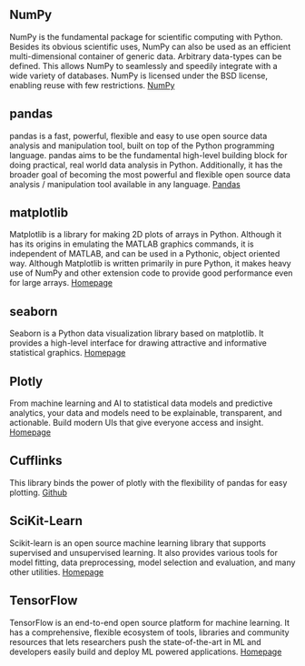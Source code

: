 ## NumPy
NumPy is the fundamental package for scientific computing with Python.
Besides its obvious scientific uses, NumPy can also be used as an efficient multi-dimensional container of generic data. Arbitrary data-types can be defined. This allows NumPy to seamlessly and speedily integrate with a wide variety of databases.
NumPy is licensed under the BSD license, enabling reuse with few restrictions.
[NumPy](https://numpy.org/)

## pandas
pandas is a fast, powerful, flexible and easy to use open source data analysis and manipulation tool,
built on top of the Python programming language.
pandas aims to be the fundamental high-level building block for doing practical, real world data analysis in Python. Additionally, it has the broader goal of becoming the most powerful and flexible open source data analysis / manipulation tool available in any language.
[Pandas](https://pandas.pydata.org/about/)

## matplotlib
Matplotlib is a library for making 2D plots of arrays in Python. Although it has its origins in emulating the MATLAB graphics commands, it is independent of MATLAB, and can be used in a Pythonic, object oriented way. Although Matplotlib is written primarily in pure Python, it makes heavy use of NumPy and other extension code to provide good performance even for large arrays.
[Homepage](https://matplotlib.org/index.html)

## seaborn
Seaborn is a Python data visualization library based on matplotlib. It provides a high-level interface for drawing attractive and informative statistical graphics.
[Homepage](https://seaborn.pydata.org/)

## Plotly
From machine learning and AI to statistical data models and predictive analytics, your data and models need to be explainable, transparent, and actionable. Build modern UIs that give everyone access and insight.
[Homepage](https://plotly.com/)

## Cufflinks
This library binds the power of plotly with the flexibility of pandas for easy plotting.
[Github](https://github.com/santosjorge/cufflinks)

## SciKit-Learn
Scikit-learn is an open source machine learning library that supports supervised and unsupervised learning. It also provides various tools for model fitting, data preprocessing, model selection and evaluation, and many other utilities.
[Homepage](https://scikit-learn.org/stable/)

## TensorFlow
TensorFlow is an end-to-end open source platform for machine learning. It has a comprehensive, flexible ecosystem of tools, libraries and community resources that lets researchers push the state-of-the-art in ML and developers easily build and deploy ML powered applications.
[Homepage](https://www.tensorflow.org/)